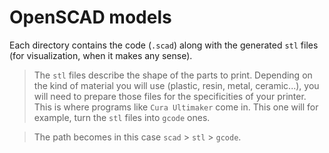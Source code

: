 # OpenSCAD models
Each directory contains the code (`.scad`) along with the generated `stl` files (for visualization, when it makes any sense).

> The `stl` files describe the shape of the parts to print.
> Depending on the kind of material you will use (plastic, resin, metal, ceramic...),
> you will need to prepare those files for the specificities of your printer.
> This is where programs like `Cura Ultimaker` come in. This one will for example,
> turn the `stl` files into `gcode` ones.

> The path becomes in this case `scad` > `stl` > `gcode`.

